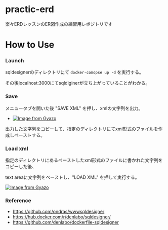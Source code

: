 # practic-erd
楽々ERDレッスンのER図作成の練習用レポジトリです

# How to Use

### Launch

sqldesignerのディレクトリにて
`docker-comopse up -d`
を実行する。

その後localhost:3000にてsqldiginerが立ち上がっていることがわかる。

### Save

メニュータブを開いた後 "SAVE XML" を押し、xmlの文字列を出力。

- [![Image from Gyazo](https://i.gyazo.com/52905b7c60db3c567c28fe2829b0aef6.png)](https://gyazo.com/52905b7c60db3c567c28fe2829b0aef6)

出力した文字列をコピーして、指定のディレクトリにてxml形式のファイルを作成しペーストする。

### Load xml 
指定のディレクトリにあるペーストしたxml形式のファイルに書かれた文字列をコピーした後、

text areaに文字列をペーストし、"LOAD XML" を押して実行する。

[![Image from Gyazo](https://i.gyazo.com/87ba736102022cd48043cbcdc6648b07.png)](https://gyazo.com/87ba736102022cd48043cbcdc6648b07)



### Reference
- https://github.com/ondras/wwwsqldesigner
- https://hub.docker.com/r/denlabo/sqldesigner/
- https://github.com/denlabo/dockerfile-sqldesigner
